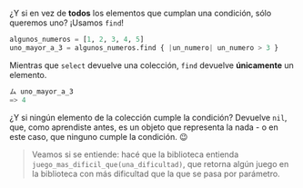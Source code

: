 ¿Y si en vez de **todos** los elementos que cumplan una condición, sólo queremos uno? ¡Usamos `find`!

```python
algunos_numeros = [1, 2, 3, 4, 5]
uno_mayor_a_3 = algunos_numeros.find { |un_numero| un_numero > 3 }
```

Mientras que `select` devuelve una colección, `find` devuelve **únicamente** un elemento.

```python
ム uno_mayor_a_3
=> 4
```

¿Y si ningún elemento de la colección cumple la condición? Devuelve `nil`, que, como aprendiste antes, es un objeto que representa la nada - o en este caso, que ninguno cumple la condición. :wink:

> Veamos si se entiende: hacé que la biblioteca entienda `juego_mas_dificil_que(una_dificultad)`, que retorna algún juego en la biblioteca con más dificultad que la que se pasa por parámetro.
>
